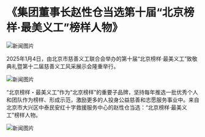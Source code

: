 # 《集团董事长赵性仓当选第十届“北京榜样·最美义工”榜样人物》

![新闻图片](http://static.ztmagroup.com/data/images/1741443388575.png)

2025年1月4日，由北京市慈善义工联合会举办的第十届“北京榜样·最美义工”致敬典礼暨第十二届慈善义工风采展示会隆重举行。

![新闻图片](http://static.ztmagroup.com/data/images/1741443396908.png)

“北京榜样・最美义工”作为“北京榜样”的重要子品牌，坚持每年推选一批优秀个人和团队作为榜样、形成示范，激励更多的人投身公益慈善和志愿服务事业中。来自北京市大兴区中泰民安红十字救援服务中心的赵性仓当选：“北京榜样·最美义工”榜样人物。

![新闻图片](http://static.ztmagroup.com/data/images/1741443403398.png)













